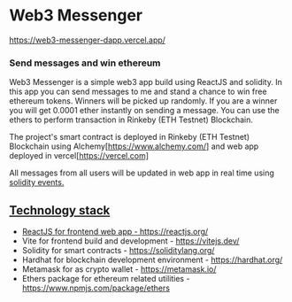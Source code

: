 # Web3 Messenger

https://web3-messenger-dapp.vercel.app/

###  Send messages and win ethereum

Web3 Messenger is a simple web3 app build using ReactJS and solidity. In this app you can send messages to me and stand a chance to win free ethereum tokens. 
Winners will be picked up randomly. If you are a winner you will get 0.0001 ether instantly on sending a message. You can use the ethers to perform transaction in Rinkeby (ETH Testnet) Blockchain.    

The project's smart contract is deployed in Rinkeby (ETH Testnet) Blockchain using Alchemy[https://www.alchemy.com/] and web app deployed in vercel[https://vercel.com]

All messages from all users will be updated in web app in real time using <a href="https://docs.soliditylang.org/en/v0.4.21/contracts.html#events">solidity events.

  
## Technology stack
- ReactJS for frontend web app - https://reactjs.org/
- Vite for frontend build and development - https://vitejs.dev/
- Solidity for smart contracts - https://soliditylang.org/
- Hardhat for blockchain development environment - https://hardhat.org/
- Metamask for as crypto wallet - https://metamask.io/
- Ethers package for ethereum related utilities -  https://www.npmjs.com/package/ethers

